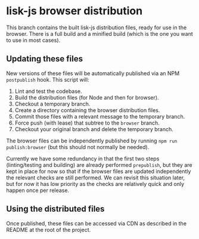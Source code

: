 # lisk-js browser distribution

This branch contains the built lisk-js distribution files, ready for use in the browser. There is a
full build and a minified build (which is the one you want to use in most cases).

## Updating these files

New versions of these files will be automatically published via an NPM `postpublish` hook. This
script will:

1. Lint and test the codebase.
1. Build the distribution files (for Node and then for browser).
1. Checkout a temporary branch.
1. Create a directory containing the browser distribution files.
1. Commit those files with a relevant message to the temporary branch.
1. Force push (with lease) that subtree to the `browser` branch.
1. Checkout your original branch and delete the temporary branch.

The browser files can be independently published by running `npm run publish:browser` (but this
should not normally be needed).

Currently we have some redundancy in that the first two steps (linting/testing and building) are
already performed `prepublish`, but they are kept in place for now so that if the browser files are
updated independently the relevant checks are still performed. We can revisit this situation later,
but for now it has low priority as the checks are relatively quick and only happen once per release.

## Using the distributed files

Once published, these files can be accessed via CDN as described in the README at the root of the
project.
